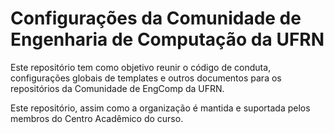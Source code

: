 # Configurações da Comunidade de Engenharia de Computação da UFRN

Este repositório tem como objetivo reunir o código de conduta, configurações globais de templates e outros documentos para os repositórios da Comunidade de EngComp da UFRN.

Este repositório, assim como a organização é mantida e suportada pelos membros do Centro Acadêmico do curso.
